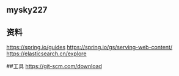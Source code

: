## mysky227
## 资料
https://spring.io/guides
https://spring.io/gs/serving-web-content/
https://elasticsearch.cn/explore


##工具
https://git-scm.com/download